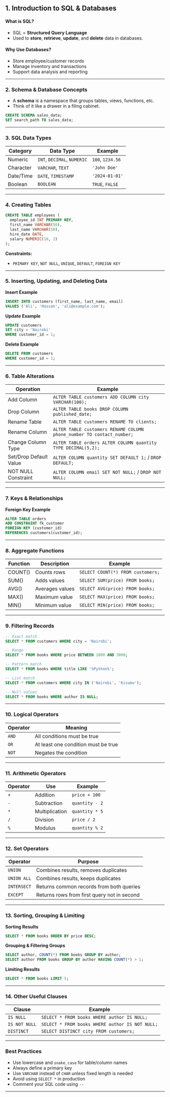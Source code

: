## 1. Introduction to SQL & Databases

#### What is SQL?

* SQL = **Structured Query Language**
* Used to **store**, **retrieve**, **update**, and **delete** data in databases.

#### Why Use Databases?

* Store employee/customer records
* Manage inventory and transactions
* Support data analysis and reporting

---

### 2. Schema & Database Concepts

* A **schema** is a namespace that groups tables, views, functions, etc.
* Think of it like a drawer in a filing cabinet.

```sql
CREATE SCHEMA sales_data;
SET search_path TO sales_data;
```

---

### 3. SQL Data Types

| Category  | Data Type                   | Example          |
| --------- | --------------------------- | ---------------- |
| Numeric   | `INT`, `DECIMAL`, `NUMERIC` | `100`, `1234.56` |
| Character | `VARCHAR`, `TEXT`           | `'John Doe'`     |
| Date/Time | `DATE`, `TIMESTAMP`         | `'2024-01-01'`   |
| Boolean   | `BOOLEAN`                   | `TRUE`, `FALSE`  |

---

### 4. Creating Tables

```sql
CREATE TABLE employees (
  employee_id INT PRIMARY KEY,
  first_name VARCHAR(50),
  last_name VARCHAR(50),
  hire_date DATE,
  salary NUMERIC(10, 2)
);
```

**Constraints:**

* `PRIMARY KEY`, `NOT NULL`, `UNIQUE`, `DEFAULT`, `FOREIGN KEY`

---

### 5. Inserting, Updating, and Deleting Data

**Insert Example**

```sql
INSERT INTO customers (first_name, last_name, email)
VALUES ('Ali', 'Hassan', 'ali@example.com');
```

**Update Example**

```sql
UPDATE customers
SET city = 'Nairobi'
WHERE customer_id = 1;
```

**Delete Example**

```sql
DELETE FROM customers
WHERE customer_id = 1;
```

---

### 6. Table Alterations

| Operation              | Example                                                               |
| ---------------------- | --------------------------------------------------------------------- |
| Add Column             | `ALTER TABLE customers ADD COLUMN city VARCHAR(100);`                 |
| Drop Column            | `ALTER TABLE books DROP COLUMN published_date;`                       |
| Rename Table           | `ALTER TABLE customers RENAME TO clients;`                            |
| Rename Column          | `ALTER TABLE customers RENAME COLUMN phone_number TO contact_number;` |
| Change Column Type     | `ALTER TABLE orders ALTER COLUMN quantity TYPE DECIMAL(5,2);`         |
| Set/Drop Default Value | `ALTER COLUMN quantity SET DEFAULT 1;` / `DROP DEFAULT;`              |
| NOT NULL Constraint    | `ALTER COLUMN email SET NOT NULL;` / `DROP NOT NULL;`                 |

---

### 7. Keys & Relationships

**Foreign Key Example**

```sql
ALTER TABLE orders
ADD CONSTRAINT fk_customer
FOREIGN KEY (customer_id)
REFERENCES customers(customer_id);
```

---

### 8. Aggregate Functions

| Function | Description     | Example                           |
| -------- | --------------- | --------------------------------- |
| COUNT()  | Counts rows     | `SELECT COUNT(*) FROM customers;` |
| SUM()    | Adds values     | `SELECT SUM(price) FROM books;`   |
| AVG()    | Averages values | `SELECT AVG(price) FROM books;`   |
| MAX()    | Maximum value   | `SELECT MAX(price) FROM books;`   |
| MIN()    | Minimum value   | `SELECT MIN(price) FROM books;`   |

---

### 9. Filtering Records

```sql
-- Exact match
SELECT * FROM customers WHERE city = 'Nairobi';

-- Range
SELECT * FROM books WHERE price BETWEEN 1000 AND 3000;

-- Pattern match
SELECT * FROM books WHERE title LIKE '%Python%';

-- List match
SELECT * FROM customers WHERE city IN ('Nairobi', 'Kisumu');

-- Null values
SELECT * FROM books WHERE author IS NULL;
```

---

### 10. Logical Operators

| Operator | Meaning                             |
| -------- | ----------------------------------- |
| `AND`    | All conditions must be true         |
| `OR`     | At least one condition must be true |
| `NOT`    | Negates the condition               |

---

### 11. Arithmetic Operators

| Operator | Use            | Example        |
| -------- | -------------- | -------------- |
| `+`      | Addition       | `price + 100`  |
| `-`      | Subtraction    | `quantity - 2` |
| `*`      | Multiplication | `quantity * 5` |
| `/`      | Division       | `price / 2`    |
| `%`      | Modulus        | `quantity % 2` |

---

### 12. Set Operators

| Operator    | Purpose                                     |
| ----------- | ------------------------------------------- |
| `UNION`     | Combines results, removes duplicates        |
| `UNION ALL` | Combines results, keeps duplicates          |
| `INTERSECT` | Returns common records from both queries    |
| `EXCEPT`    | Returns rows from first query not in second |

---

### 13. Sorting, Grouping & Limiting

**Sorting Results**

```sql
SELECT * FROM books ORDER BY price DESC;
```

**Grouping & Filtering Groups**

```sql
SELECT author, COUNT(*) FROM books GROUP BY author;
SELECT author FROM books GROUP BY author HAVING COUNT(*) > 1;
```

**Limiting Results**

```sql
SELECT * FROM books LIMIT 5;
```

---

### 14. Other Useful Clauses

| Clause        | Example                                         |
| ------------- | ----------------------------------------------- |
| `IS NULL`     | `SELECT * FROM books WHERE author IS NULL;`     |
| `IS NOT NULL` | `SELECT * FROM books WHERE author IS NOT NULL;` |
| `DISTINCT`    | `SELECT DISTINCT city FROM customers;`          |

---

### Best Practices

* Use lowercase and `snake_case` for table/column names
* Always define a primary key
* Use `VARCHAR` instead of `CHAR` unless fixed length is needed
* Avoid using `SELECT *` in production
* Comment your SQL code using `--`

---


